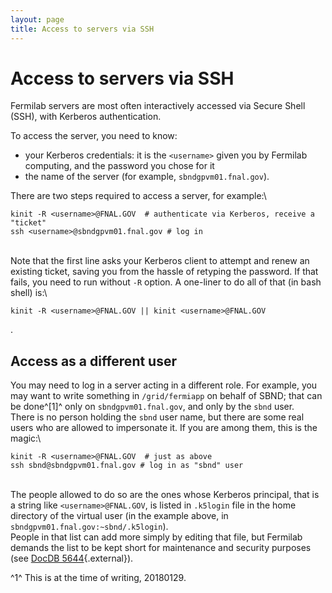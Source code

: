 ```yaml
---
layout: page
title: Access to servers via SSH
---
```




Access to servers via SSH
======================================================================

Fermilab servers are most often interactively accessed via Secure Shell
(SSH), with Kerberos authentication.

To access the server, you need to know:

-   your Kerberos credentials: it is the `<username>` given you by
    Fermilab computing, and the password you chose for it
-   the name of the server (for example, `sbndgpvm01.fnal.gov`).

There are two steps required to access a server, for example:\

    kinit -R <username>@FNAL.GOV  # authenticate via Kerberos, receive a "ticket" 
    ssh <username>@sbndgpvm01.fnal.gov # log in

\
Note that the first line asks your Kerberos client to attempt and renew
an existing ticket, saving you from the hassle of retyping the password.
If that fails, you need to run without `-R` option. A one-liner to do
all of that (in bash shell) is:\

    kinit -R <username>@FNAL.GOV || kinit <username>@FNAL.GOV

.



Access as a different user
------------------------------------------------------------------------

You may need to log in a server acting in a different role. For example,
you may want to write something in `/grid/fermiapp` on behalf of SBND;
that can be done^[1]^ only on `sbndgpvm01.fnal.gov`, and only by
the `sbnd` user.\
There is no person holding the `sbnd` user name, but there are some real
users who are allowed to impersonate it. If you are among them, this is
the magic:\

    kinit -R <username>@FNAL.GOV  # just as above
    ssh sbnd@sbndgpvm01.fnal.gov # log in as "sbnd" user

\
The people allowed to do so are the ones whose Kerberos principal, that
is a string like `<username>@FNAL.GOV`, is listed in `.k5login` file in
the home directory of the virtual user (in the example above, in
`sbndgpvm01.fnal.gov:~sbnd/.k5login`).\
People in that list can add more simply by editing that file, but
Fermilab demands the list to be kept short for maintenance and security
purposes (see [DocDB
5644](http://cd-docdb.fnal.gov/cgi-bin/RetrieveFile?docid=5644){.external}).

^1^ This is at the time of writing, 20180129.
